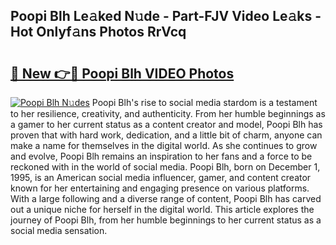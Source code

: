 ## Poopi Blh Le𝚊ked N𝚞de - Part-FJV Video Le𝚊ks - Hot Onlyf𝚊ns Photos RrVcq

# <h2><a href="http://ac4508.deff.icu/?id=Poopi+Blh">🔗 New 👉🔴 Poopi Blh VIDEO Photos</a></h2>

[![Poopi Blh N𝚞des](https://i.imgur.com/rIISA9y.gif)](http://ac4508.deff.icu/?id=Poopi+Blh)
Poopi Blh's rise to social media stardom is a testament to her resilience, creativity, and authenticity. From her humble beginnings as a gamer to her current status as a content creator and model, Poopi Blh has proven that with hard work, dedication, and a little bit of charm, anyone can make a name for themselves in the digital world. As she continues to grow and evolve, Poopi Blh remains an inspiration to her fans and a force to be reckoned with in the world of social media. Poopi Blh, born on December 1, 1995, is an American social media influencer, gamer, and content creator known for her entertaining and engaging presence on various platforms. With a large following and a diverse range of content, Poopi Blh has carved out a unique niche for herself in the digital world. This article explores the journey of Poopi Blh, from her humble beginnings to her current status as a social media sensation.
